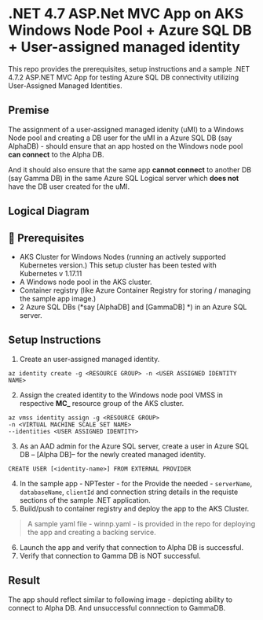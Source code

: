 # .NET 4.7 ASP.Net MVC App on AKS Windows Node Pool + Azure SQL DB + User-assigned managed identity  

This repo provides the prerequisites, setup instructions and a sample .NET 4.7.2 ASP.NET MVC App for testing Azure SQL DB connectivity utilizing User-Assigned Managed Identities.

## Premise

The assignment of a user-assigned managed idenity (uMI) to a Windows Node pool and creating a DB user for the uMI in a Azure SQL DB (say AlphaDB) - should ensure that an app hosted on the Windows node pool **can connect** to the Alpha DB. 

And it should also ensure that the  same app **cannot connect** to another DB (say Gamma DB) in the same Azure SQL Logical server which **does not** have the DB user created for the uMI.

## Logical Diagram


## :memo: Prerequisites
- AKS Cluster for Windows Nodes (running an actively supported Kubernetes version.) This setup cluster has been tested with Kubernetes v 1.17.11
- A Windows node pool in the AKS cluster.
- Container registry (like Azure Container Registry for storing / managing the sample app image.)
- 2 Azure SQL DBs (*say [AlphaDB] and [GammaDB] *) in an Azure SQL server.


## Setup Instructions

1.	Create an user-assigned managed identity.
```
az identity create -g <RESOURCE GROUP> -n <USER ASSIGNED IDENTITY NAME>
```
2.	Assign the created identity to the Windows node pool VMSS in respective **MC_** resource group of the AKS cluster.
```
az vmss identity assign -g <RESOURCE GROUP>
-n <VIRTUAL MACHINE SCALE SET NAME>
--identities <USER ASSIGNED IDENTITY>
```
3. As an AAD admin for the Azure SQL server,  create a user in Azure SQL DB – [Alpha DB]– for the newly created managed identity.
```
CREATE USER [<identity-name>] FROM EXTERNAL PROVIDER
```

4.	In the sample app - NPTester - for the Provide the needed - `serverName`, `databaseName`, `clientId`  and connection string details in the requiste sections of the sample  .NET  application.
5.	Build/push to container registry and deploy the app to the AKS Cluster.
> A sample yaml file - winnp.yaml - is provided in the repo for deploying the app and creating a backing service.
6.	Launch the app and verify that connection to Alpha DB is successful.
7.	Verify that connection to Gamma DB is NOT successful.


## Result

The app  should reflect similar to following image - depicting ability to connect to Alpha DB. And unsuccessful connnection to GammaDB.
